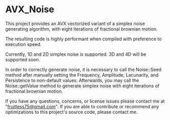 # AVX_Noise

This project provides an AVX vectorized variant of a simplex noise generating
algorithm, with eight iterations of fractional brownian motion.

The resulting code is highly performant when compiled with preference to execution speed.


Currently, 1D and 2D simplex noise is supported. 3D and 4D will be supported soon.

In order to correctly generate noise, it is necessary to call the Noise::Seed
method after manually setting the Frequency, Amplitude, Lacunarity, and Persistence
to non-default values. Afterwards, you may call the Noise::getValue method to
generate simplex noise with eight iterations of fractional brownian motion.


If you have any questions, concerns, or license issues please contact me at "fruitless75@gmail.com".
If you are able to contribute or recommend any optimizations to this project's source code, please contact me.
